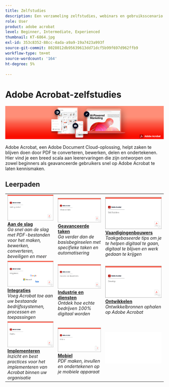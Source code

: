 ```yaml
---
title: Zelfstudies
description: Een verzameling zelfstudies, webinars en gebruiksscenario's voor Adobe Acrobat
role: User
product: adobe acrobat
level: Beginner, Intermediate, Experienced
thumbnail: KT-6864.jpg
exl-id: 353c8352-88cc-4ada-a9a9-19a7423a993f
source-git-commit: 8028012db95639613dd71dcf5b99f697d962ffb9
workflow-type: tm+mt
source-wordcount: '164'
ht-degree: 5%

---
```


# Adobe Acrobat-zelfstudies

![Acrobat-hoofdafbeelding](assets/Hero_Acrobat.jpg)

Adobe Acrobat, een Adobe Document Cloud-oplossing, helpt zaken te blijven doen door PDF te converteren, bewerken, delen en ondertekenen. Hier vind je een breed scala aan leerervaringen die zijn ontworpen om zowel beginners als geavanceerde gebruikers snel op Adobe Acrobat te laten kennismaken.

## Leerpaden

<table style="table-layout:fixed">
<tr>
  <td>
    <a href="getting-started/getting-started-overview.md">
      <img alt="Aan de slag" src="assets/acrobat_title_getting_started.png" />
    </a>
    <div>
    <a href="getting-started/getting-started-overview.md"><strong>Aan de slag</strong></a>
    </div>
    <em>Ga snel aan de slag met PDF-bestanden voor het maken, bewerken, converteren, beveiligen en meer</em>
    <br>
  </td>
  <td>
    <a href="advanced-tasks/advanced-tasks-overview.md">
      <img alt="Geavanceerde taken" src="assets/acrobat_title_advanced_tasks.png" />
    </a>
    <div>
    <a href="advanced-tasks/advanced-tasks-overview.md"><strong>Geavanceerde taken</strong></a>
    </div>
    <em>Ga verder dan de basisbeginselen met specifieke taken en automatisering</em>
    <br>
  </td>
  <td>
    <a href="skill-builder/skill-builder-overview.md">
      <img alt="Skill Builder" src="assets/acrobat_title_skill_builder.png" />
    </a>
    <div>
    <a href="skill-builder/skill-builder-overview.md"><strong>Vaardigingenbouwers</strong></a>
    </div>
    <em>Taakgebaseerde tips om je te helpen digitaal te gaan, digitaal te blijven en werk gedaan te krijgen</em>
    <br>
  </td>
</tr>
<tr>
  <td>
    <a href="integrate/integrate-overview.md">
      <img alt="Integraties" src="assets/acrobat_title_integrate.png" />
    </a>
    <div>
    <a href="integrate/integrate-overview.md"><strong>Integraties</strong></a>
    </div>
    <em>Voeg Acrobat toe aan uw bestaande bedrijfssystemen, processen en toepassingen</em>
    <br>
  </td>
  <td>
    <a href="industry/industry-overview.md">
      <img alt="Industrie en diensten" src="assets/acrobat_title_industry.png" />
    </a>
    <div>
    <a href="industry/industry-overview.md"><strong>Industrie en diensten</strong></a>
    </div>
    <em>Ontdek hoe echte bedrijven 100% digitaal worden</em>
    <br>
  </td>  
  <td>
    <a href="develop/develop-overview.md">
      <img alt="Ontwikkelen" src="assets/acrobat_title_develop.png" />
    </a>
    <div>
    <a href="develop/develop-overview.md"><strong>Ontwikkelen</strong></a>
    </div>
    <em>Ontwikkelbronnen ophalen op Adobe Acrobat</em>
    <br>
  </td>
</tr>
<tr>
  <td>
    <a href="deploy/deploy-overview.md">
      <img alt="Implementeren" src="assets/acrobat_title_deploy.png" />
    </a>
    <div>
    <a href="deploy/deploy-overview.md"><strong>Implementeren</strong></a>
    </div>
    <em>Inzicht en best practices voor het implementeren van Acrobat binnen uw organisatie</em>
    <br>
  </td>
  <td>
    <a href="mobile/mobile-overview.md">
      <img alt="Mobiel" src="assets/acrobat_title_mobile.png" />
    </a>
    <div>
    <a href="mobile/mobile-overview.md"><strong>Mobiel</strong></a>
    </div>
    <em>PDF maken, invullen en ondertekenen op je mobiele apparaat</em>
    <br>
  </td>  
  <td>
   <img alt="Spacer" src="assets/Whitespacer.png" />
    <div>
    <br>
  </td>
</tr>
</table>
